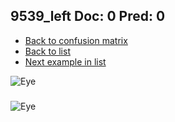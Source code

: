 ## 9539_left Doc: 0 Pred: 0
- [Back to confusion matrix](https://github.com/juliandewit/kaggle_retinopathy/blob/master/matrix.md)
- [Back to list](https://github.com/juliandewit/kaggle_retinopathy/blob/master/lists/00/list.md)
- [Next example in list](https://github.com/juliandewit/kaggle_retinopathy/blob/master/lists/00/95/9540_left.md)

![Eye](https://retinopaty.blob.core.windows.net/size1024/9539_left_0.jpeg)

### 

![Eye]()

